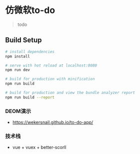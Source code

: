 # 仿微软to-do

> todo

## Build Setup

``` bash
# install dependencies
npm install

# serve with hot reload at localhost:8080
npm run dev

# build for production with minification
npm run build

# build for production and view the bundle analyzer report
npm run build --report
```
 
### DEOM演示 

- https://wekersnail.github.io/to-do-app/

### 技术栈 

- vue + vuex + better-scorll
